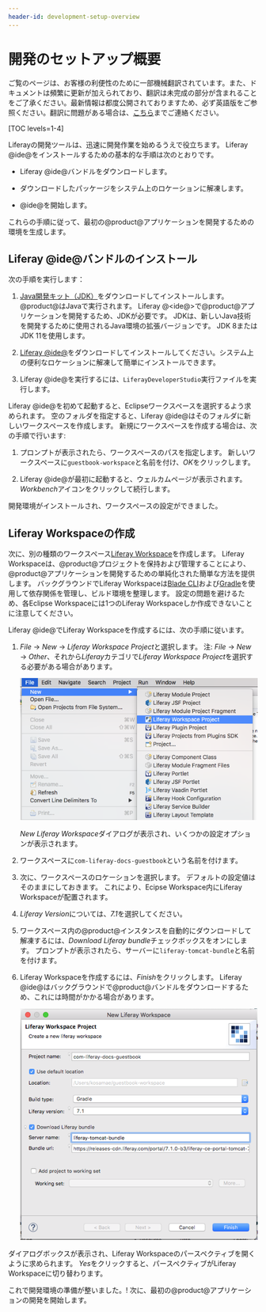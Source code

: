 ```yaml
---
header-id: development-setup-overview
---
```


# 開発のセットアップ概要

<p class="alert alert-info"><span class="wysiwyg-color-blue120">ご覧のページは、お客様の利便性のために一部機械翻訳されています。また、ドキュメントは頻繁に更新が加えられており、翻訳は未完成の部分が含まれることをご了承ください。最新情報は都度公開されておりますため、必ず英語版をご参照ください。翻訳に問題がある場合は、<a href="mailto:support-content-jp@liferay.com">こちら</a>までご連絡ください。</span></p>

[TOC levels=1-4]

Liferayの開発ツールは、迅速に開発作業を始めるうえで役立ちます。 Liferay @ide@をインストールするための基本的な手順は次のとおりです。

  - Liferay @ide@バンドルをダウンロードします。

  - ダウンロードしたパッケージをシステム上のロケーションに解凍します。

  - @ide@を開始します。

これらの手順に従って、最初の@product@アプリケーションを開発するための環境を生成します。

## Liferay @ide@バンドルのインストール

次の手順を実行します：

1.  [ Java開発キット（JDK）](http://www.oracle.com/technetwork/java/javase/downloads/index.html)をダウンロードしてインストールします。 @product@はJavaで実行されます。 Liferay @<ide@>で@product@アプリケーションを開発するため、JDKが必要です。 JDKは、新しいJava技術を開発するために使用されるJava環境の拡張バージョンです。 JDK 8またはJDK 11を使用します。

2.  [Liferay @ide@](/docs/7-1/tutorials/-/knowledge_base/t/installing-liferay-ide)をダウンロードしてインストールしてください。システム上の便利なロケーションに解凍して簡単にインストールできます。

3.  Liferay @ide@を実行するには、`LiferayDeveloperStudio`実行ファイルを実行します。

Liferay @ide@を初めて起動すると、Eclipseワークスペースを選択するよう求められます。 空のフォルダを指定すると、Liferay @ide@はそのフォルダに新しいワークスペースを作成します。 新規にワークスペースを作成する場合は、次の手順で行います:

1.  プロンプトが表示されたら、ワークスペースのパスを指定します。 新しいワークスペースに`guestbook-workspace`と名前を付け、*OK*をクリックします。

2.  Liferay @ide@が最初に起動すると、ウェルカムページが表示されます。 *Workbench*アイコンをクリックして続行します。

開発環境がインストールされ、ワークスペースの設定ができました。

## Liferay Workspaceの作成

次に、別の種類のワークスペース[Liferay Workspace](/docs/7-1/tutorials/-/knowledge_base/t/liferay-workspace)を作成します。 Liferay Workspaceは、@product@プロジェクトを保持および管理することにより、@product@アプリケーションを開発するための単純化された簡単な方法を提供します。 バックグラウンドでLiferay Workspaceは[Blade CLI](/docs/7-1/tutorials/-/knowledge_base/t/blade-cli)および[Gradle](https://gradle.org/)を使用して依存関係を管理し、ビルド環境を整理します。 設定の問題を避けるため、各Eclipse Workspaceには1つのLiferay Workspaceしか作成できないことに注意してください。

Liferay @ide@でLiferay Workspaceを作成するには、次の手順に従います。

1.  *File* → *New* → *Liferay Workspace Project*と選択します。 注: *File* → *New* → *Other*、それから*Liferay*カテゴリで*Liferay Workspace Project*を選択する必要がある場合があります。

    ![図1：* Liferay Workspace*を選択すると、@product@プロジェクト用の新しいワークスペースを作成するプロセスが開始されます。](../../../images/selecting-liferay-workspace.png)

    *New Liferay Workspace*ダイアログが表示され、いくつかの設定オプションが表示されます。

2.  ワークスペースに`com-liferay-docs-guestbook`という名前を付けます。

3.  次に、ワークスペースのロケーションを選択します。 デフォルトの設定値はそのままにしておきます。 これにより、Ecipse Workspace内にLiferay Workspaceが配置されます。

4.  *Liferay Version*については、*7.1*を選択してください。

5.  ワークスペース内の@product@インスタンスを自動的にダウンロードして解凍するには、*Download Liferay bundle*チェックボックスをオンにします。 プロンプトが表示されたら、サーバーに`liferay-tomcat-bundle`と名前を付けます。

6.  Liferay Workspaceを作成するには、*Finish*をクリックします。 Liferay @ide@はバックグラウンドで@product@バンドルをダウンロードするため、これには時間がかかる場合があります。

    ![図2：Liferay @ide@は、Liferay Workspaceを作成するためのわかりやすいメニューを提供します。](../../../images/guestbook-workspace-menu.png)

ダイアログボックスが表示され、Liferay Workspaceのパースペクティブを開くように求められます。 *Yes*をクリックすると、パースペクティブがLiferay Workspaceに切り替わります。

これで開発環境の準備が整いました。\! 次に、最初の@product@アプリケーションの開発を開始します。
